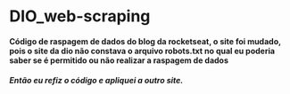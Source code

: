 # DIO_web-scraping
<h4> Código de raspagem de dados do blog da rocketseat, o site foi mudado, pois o site da dio não constava o arquivo robots.txt no qual eu poderia saber se é permitido ou não realizar a raspagem de dados</h4>
<h5>Então eu refiz o código e apliquei a outro site.<h5>
